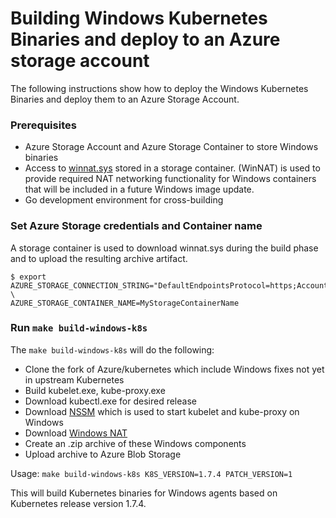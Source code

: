 # Building Windows Kubernetes Binaries and deploy to an Azure storage account

The following instructions show how to deploy the Windows Kubernetes Binaries and deploy them to an Azure Storage Account.

### Prerequisites
* Azure Storage Account and Azure Storage Container to store Windows binaries
* Access to [winnat.sys](https://blogs.technet.microsoft.com/virtualization/2016/05/25/windows-nat-winnat-capabilities-and-limitations/) stored in a storage container. (WinNAT) is used to provide required NAT networking functionality for Windows containers that will be included in a future Windows image update.
* Go development environment for cross-building

### Set Azure Storage credentials and Container name

A storage container is used to download winnat.sys during the build phase and to upload the resulting archive artifact.
```
$ export AZURE_STORAGE_CONNECTION_STRING="DefaultEndpointsProtocol=https;AccountName=MyStorageAccountName;AccountKey=..." \
AZURE_STORAGE_CONTAINER_NAME=MyStorageContainerName
```

### Run `make build-windows-k8s`

The `make build-windows-k8s` will do the following:
- Clone the fork of Azure/kubernetes which include Windows fixes not yet in upstream Kubernetes
- Build kubelet.exe, kube-proxy.exe
- Download kubectl.exe for desired release
- Download [NSSM](https://nssm.cc) which is used to start kubelet and kube-proxy on Windows
- Download [Windows NAT](https://blogs.technet.microsoft.com/virtualization/2016/05/25/windows-nat-winnat-capabilities-and-limitations/)
- Create an .zip archive of these Windows components
- Upload archive to Azure Blob Storage

Usage: `make build-windows-k8s K8S_VERSION=1.7.4 PATCH_VERSION=1`

This will build Kubernetes binaries for Windows agents based on Kubernetes release version 1.7.4.
